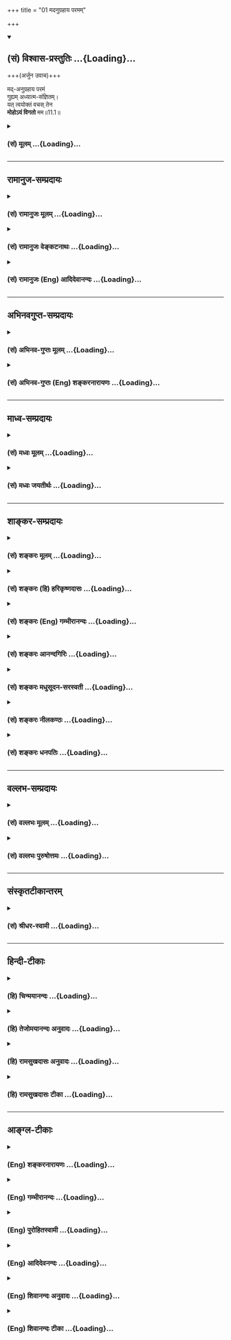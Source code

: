 +++
title = "01 मदनुग्रहाय परमम्"

+++
<div class="js_include" newlevelforh1="2" title="(सं) विश्वास-प्रस्तुतिः" unfilled url="/mahAbhAratam/vyAsaH/shlokashaH/06-bhIShma-parva/03-bhagavad-gItA-parva/saMskRtam/vishvAsa-prastutiH/11_vishva-rUpa-darshana/01_madanugrahAya_par.md">
<details open><summary><h2>(सं) विश्वास-प्रस्तुतिः ...{Loading}...</h2></summary>

+++(अर्जुन उवाच)+++

मद्-अनुग्रहाय परमं  
गुह्यम् अध्यात्म-संज्ञितम्।  
यत् त्वयोक्तं वचस् तेन  
**मोहोऽयं विगतो** मम॥11.1॥
</details>
</div>
<div class="js_include collapsed" newlevelforh1="3" title="(सं) मूलम्" unfilled url="/mahAbhAratam/vyAsaH/shlokashaH/06-bhIShma-parva/03-bhagavad-gItA-parva/saMskRtam/mUlam/11_vishva-rUpa-darshana/01_madanugrahAya_par.md">
<details><summary><h3>(सं) मूलम् ...{Loading}...</h3></summary>

अर्जुन उवाच  
मदनुग्रहाय परमं गुह्यमध्यात्मसंज्ञितम्।  
यत्त्वयोक्तं वचस्तेन मोहोऽयं विगतो मम।।11.1।।
</details>
</div>


_________________
## रामानुज-सम्प्रदायः
<div class="js_include collapsed" newlevelforh1="3" title="(सं) रामानुजः मूलम्" unfilled url="/mahAbhAratam/vyAsaH/shlokashaH/06-bhIShma-parva/03-bhagavad-gItA-parva/saMskRtam/rAmAnujaH/mUlam/11_vishva-rUpa-darshana/01_madanugrahAya_par.md">
<details><summary><h3>(सं) रामानुजः मूलम् ...{Loading}...</h3></summary>

एवं भक्तियोगनिष्पत्तये तद्विवृद्धये च सकलेतरविलक्षणेन स्वाभाविकेन भगवदसाधारणेन कल्याणगुणगणेन सह भगवतः सर्वात्मत्वं तत एव तद्व्यतिरिक्तस्य कृत्स्नस्य चिदचिदात्मकस्य वस्तुजातस्य तच्छरीरतया तदायत्तस्वरूपस्थितिप्रवृत्तित्वं चोक्तम् । तम् एतं भगवदसाधारणं स्वभावं कृत्स्नस्य तदायत्तस्वरूपस्थितिप्रवृत्तितां च भगवत्सकाशाद् उपश्रुत्य एवम् एवेति नित्यश् च तथाभूतं भगवन्तं साक्षात्कर्तुकामो ऽर्जुन उवाच । तथैव भगवत्प्रसादाद् अनन्तरं द्रक्ष्यति । "सर्वाश्चर्यमयं देवम् अनन्तं विश्वतोमुखम् ॥। तत्रैकस्थं जगत् कृत्स्नं प्रतिभक्तम् अनेकधाः" इति हि वक्ष्यते ।

।।11.1।। अर्जुन उवाच -- देहात्माभिमानरूपमोहेन मोहितस्य मम
अनुग्रहैकप्रयोजनाय **परमं गुह्यं** परमं रहस्यम् **अध्यात्मसंज्ञितम्**
आत्मनि वक्तव्यं वचःन त्वेवाहं जातु नासम् (गीता 2।12) इत्यादितस्माद्योगी
भवार्जुन (गीता 6।46) इत्येतदन्तं **यत् त्वया उक्तम्; तेन अयं मम**
आत्मविषयो **मोहः** सर्वो **विगतः** दूरतो निरस्तः।

</details>
</div>
<div class="js_include collapsed" newlevelforh1="3" title="(सं) रामानुजः वेङ्कटनाथः" unfilled url="/mahAbhAratam/vyAsaH/shlokashaH/06-bhIShma-parva/03-bhagavad-gItA-parva/saMskRtam/rAmAnujaH/venkaTanAthaH/11_vishva-rUpa-darshana/01_madanugrahAya_par.md">
<details><summary><h3>(सं) रामानुजः वेङ्कटनाथः ...{Loading}...</h3></summary>

  
  
।।11.1।। विश्वरूपाध्यायभवतारयितुं विभूत्यध्यायार्थं सङ्गृह्याह --
एवमिति। भक्तियोगनिष्पत्तये तद्विवृद्धये चेति प्रयोजनकथनेनानन्तरमर्जुनस्य
दिदृक्षा भक्तिविवृद्ध्यधीनेति सूचितम्। सकलेतरविलक्षणनेति
सकलेतरवैलक्षण्यरूपेणेत्यर्थः यद्वा सकलेतरस्वभावविलक्षणेनेत्यर्थः।
एतेनानवधिकातिशयत्वमुक्तं भवति। अनन्यसाधारणं स्वाभाविकमनवधिकातिशयम् इति
पूर्वोक्तस्यात्र प्रातिलोम्येन प्रत्यभिज्ञानात्सकलेतरविलक्षणेन
भगवदसाधारणेनेत्यनयोर्यथेष्टं हेतुसाध्यभावेन
अन्वयात्समाधिकराहित्यतात्पर्याच्च नानर्थक्यम्।
श्रुतार्थनिश्चयाधीनभक्तिविवृद्धिफलभूतदिदृक्षामूलमुत्तराध्यायोपोद्धातरूपमर्जुनवाक्यमवतारयति
-- तमेतमिति। तं सर्वातिशायिनम्; एतं उक्तप्रकारम्। भगवत्सकाशादित्यनेन
निश्चयहेतुभूतमाप्तत्वं सूचितम् नह्याचार्यान्तरसकाशादुपश्रवणे दिदृक्षायां
सत्यामपि दर्शनप्रार्थनं घटत इति च भावः। एवमेतत्
इत्यादिश्लोकार्थाभिप्रायेणाह -- एवमेवेति निश्चित्येति। ननुएवमेतद्यथात्थ
इति पूर्वोक्तमभ्युपगम्यद्रष्टुमिच्छामि ते रूपमैश्वरम् \[11।3\]
इत्यर्थान्तरस्य रूपविशेषस्य दिदृक्षावचनमिव भाति ततश्च कथं तथाभूतं
भगवन्तं साक्षात्कर्तुकाम इत्युच्यते तत्राह -- तथैवेति।
श्रुतप्रकारेणेत्यर्थः। तद्विवृणोति -- सर्वाश्चर्येति। अहं सर्वस्य प्रभवः
\[10।8\] इत्यादिनाविष्टभ्याहमिदं कृत्स्नमेकांशेन स्थितो जगत् \[10।42\]
इत्यन्तेन प्रतिपादितो ह्यर्थोऽत्र विग्रहविशेषानुबन्धेन प्रत्यक्षं
प्रत्यभिज्ञायत इति भावः। अत्र साक्षात्कारं प्रार्थयितुंमदनुग्रहाय
इत्यादिभिस्त्रिभिः श्लोकैः कृतज्ञतामास्तिक्यं भक्तिमत्त्वं च दर्शयति।  
  
तत्र प्रथमेन अध्यात्मशब्दादिस्वारस्यात्भवाप्ययौ इत्यादेः सप्तमाद्यर्थस्य
पृथग्वचनाच्चात्मतत्त्वतदवलोकनोपायश्रवणतत्फलानुवादः क्रियत
इत्यभिप्रायेणाह -- देहात्मेति। मोहो विगतः इत्यनन्तरमभिधानात् मच्छब्देन
मोहविशिष्टस्वरूपं
विवक्षितमित्यभिप्रायेणमोहितस्येत्यन्तमुक्तम्। मदनुग्रहाय इत्यनेन न
ह्यन्यत्तेनानवाप्तमवाप्तव्यमस्तीत्यभिप्रेतमित्याहमामनुग्रहैकप्रयोजनायेति।
युद्धप्रोत्साहनमात्रशङ्काप्यनेन निरस्ता। परमशब्दविशेषितगुह्यशब्देनमौनं
चैवास्मि गुह्यानाम् \[10।38\] इत्युक्तगुह्यत्वप्रतीतिव्युदासाय
रहस्यशब्देन व्याख्या। गुह्यतमभक्तियोगशेषत्वात्परमत्वविशेषणमित्यादृत्य
परमशब्दपाठेन सूचितम्। आत्मनि
प्रतिपादकत्वेनाधिवसनाद्वचसोऽध्यात्मत्वमित्यभिप्रेत्यआत्मनि
वक्तव्यमित्युक्तम्। उपोद्धातान्मध्यमषट्कप्रस्तावश्लोकार्थाच्चावच्छिद्य
जीवात्मप्रधानमंशमध्यात्मशब्दानूदितमाह -- न त्वेवाहमिति। अध्यात्मसंज्ञितम्
इत्येतदनुसारात्अयम् इत्यपरोक्षनिर्देशाभिप्रेतमुक्तंममात्मविषय इति। विगतः
इत्यनेन सोपसर्गेण सवासनं निश्शेषविनाशो विवक्षित इति
प्रदर्शनायसर्वशब्दः। दूरतो निरस्त इति संस्कारस्यापि तिरस्कारादपुनरङ्कुरं
विनष्ट इत्यर्थः।  
  

</details>
</div>
<div class="js_include collapsed" newlevelforh1="3" title="(सं) रामानुजः (Eng) आदिदेवानन्दः" unfilled url="/mahAbhAratam/vyAsaH/shlokashaH/06-bhIShma-parva/03-bhagavad-gItA-parva/saMskRtam/rAmAnujaH/english/AdidevAnandaH/11_vishva-rUpa-darshana/01_madanugrahAya_par.md">
<details><summary><h3>(सं) रामानुजः (Eng) आदिदेवानन्दः ...{Loading}...</h3></summary>

11.1 Arjuna said To show favour to me, who is deluded by the misconception that the body is the self, these words of supreme mystery concerned with the self, i.e., which is a proper description of the self, have been spoken by You in words beginning from 'There was never a time when I did not exist' (2.12) and ending with, 'Therefore, O Arjuna,
become a Yogin' (6.46). By that this delusion of mine about the self is entirely removed.

</details>
</div>


_________________
## अभिनवगुप्त-सम्प्रदायः
<div class="js_include collapsed" newlevelforh1="3" title="(सं) अभिनव-गुप्तः मूलम्" unfilled url="/mahAbhAratam/vyAsaH/shlokashaH/06-bhIShma-parva/03-bhagavad-gItA-parva/saMskRtam/abhinava-guptaH/mUlam/11_vishva-rUpa-darshana/01_madanugrahAya_par.md">
<details><summary><h3>(सं) अभिनव-गुप्तः मूलम् ...{Loading}...</h3></summary>

  
  
।।11.1।। No commentary.  
  

</details>
</div>
<div class="js_include collapsed" newlevelforh1="3" title="(सं) अभिनव-गुप्तः (Eng) शङ्करनारायणः" unfilled url="/mahAbhAratam/vyAsaH/shlokashaH/06-bhIShma-parva/03-bhagavad-gItA-parva/saMskRtam/abhinava-guptaH/english/shankaranArAyaNaH/11_vishva-rUpa-darshana/01_madanugrahAya_par.md">
<details><summary><h3>(सं) अभिनव-गुप्तः (Eng) शङ्करनारायणः ...{Loading}...</h3></summary>

11.1 Now Arjuna seeks to perceive, with his own sense-organ (11.eye),
what has been taught in the last chapter. The subject matter, learnt
through the \[teacher's\] instructions, becomes ite clear if it is
grasped by the knowledge of perception. For that end only the following
conversation is made -

</details>
</div>


_________________
## माध्व-सम्प्रदायः
<div class="js_include collapsed" newlevelforh1="3" title="(सं) मध्वः मूलम्" unfilled url="/mahAbhAratam/vyAsaH/shlokashaH/06-bhIShma-parva/03-bhagavad-gItA-parva/saMskRtam/madhvaH/mUlam/11_vishva-rUpa-darshana/01_madanugrahAya_par.md">
<details><summary><h3>(सं) मध्वः मूलम् ...{Loading}...</h3></summary>

।।11.1।। म्। यथा श्रुते ध्यानं शक्यं तथा स्वरूपस्थितिरनेनाध्यायेनोच्यते।

</details>
</div>
<div class="js_include collapsed" newlevelforh1="3" title="(सं) मध्वः जयतीर्थः" unfilled url="/mahAbhAratam/vyAsaH/shlokashaH/06-bhIShma-parva/03-bhagavad-gItA-parva/saMskRtam/madhvaH/jayatIrthaH/11_vishva-rUpa-darshana/01_madanugrahAya_par.md">
<details><summary><h3>(सं) मध्वः जयतीर्थः ...{Loading}...</h3></summary>

।।11.1।। एतदध्यायप्रतिपाद्यमर्थमाह -- **यथे**ति। दशमान्ते
\[42\]विष्टभ्याहमिदं कृत्स्नमेकांशेन स्थितो जगत् इति व्याप्तोपासनं
सङ्क्षेपेणोक्तम्। न च सङ्क्षेपोक्तस्य ध्यानं शक्यम्; बुद्धावनारोहात्।
अतो यथाभूते व्याप्तरूपे विस्तरेण श्रुते ध्यानं शक्यं भवति;
तथाभूतस्वरूपस्थितिरर्जुनाय प्रदर्शितस्यानुवादेन
अनेनैकादशेनाध्यायेनोच्यते। स्वरूपग्रहणेन विश्वरूपस्य मायादिना तदैव
निर्माय विसृष्टत्वं निवारयति।

</details>
</div>


_________________
## शाङ्कर-सम्प्रदायः
<div class="js_include collapsed" newlevelforh1="3" title="(सं) शङ्करः मूलम्" unfilled url="/mahAbhAratam/vyAsaH/shlokashaH/06-bhIShma-parva/03-bhagavad-gItA-parva/saMskRtam/shankaraH/mUlam/11_vishva-rUpa-darshana/01_madanugrahAya_par.md">
<details><summary><h3>(सं) शङ्करः मूलम् ...{Loading}...</h3></summary>


भगवतो विभूतय उक्ताः । तत्र च ‘विष्टभ्याहमिदं कृत्स्नमेकांशेन स्थितो जगत्’ (भ. गी. १० । ४२) इति भगवता अभिहितं श्रुत्वा, यत् जगदात्मरूपम् आद्यमैश्वरं तत् साक्षात्कर्तुमिच्छन् , अर्जुन उवाच —

।।11.1।। --,**मदनुग्रहाय** ममानुग्रहार्थं **परमं** निरतिशयं **गुह्यं**
गोप्यम् **अध्यात्मसंज्ञितम्** आत्मानात्मविवेकविषयं **यत् त्वया उक्तं
वचः** वाक्यं **तेन** ते वचसा **मोहः अयं विगतः मम;** अविवेकबुद्धिः अपगता
इत्यर्थः।। किञ्च --,

</details>
</div>
<div class="js_include collapsed" newlevelforh1="3" title="(सं) शङ्करः (हि) हरिकृष्णदासः" unfilled url="/mahAbhAratam/vyAsaH/shlokashaH/06-bhIShma-parva/03-bhagavad-gItA-parva/saMskRtam/shankaraH/hindI/harikRShNadAsaH/11_vishva-rUpa-darshana/01_madanugrahAya_par.md">
<details><summary><h3>(सं) शङ्करः (हि) हरिकृष्णदासः ...{Loading}...</h3></summary>

।।11.1।। ( पूर्वाध्यायमें जो ) भगवान्की विभूतियोंका वर्णन किया गया है
उसमें भगवान्से कहे हुए मैं इस सारे जगत्को एक अंशसे व्याप्त करके स्थित
हूँ इन वचनोंको सुनकर ईश्वरका जो जगदात्मक आदि स्वरूप है उसका प्रत्यक्ष
दर्शन करनेकी इच्छासे अर्जुन बोला --, मुझपर अनुग्रह करनेके लिये आपने जो
परम -- अत्यन्त श्रेष्ठ; गुह्य -- गोपनीय; अध्यात्य नामक अर्थात्
आत्माअनात्माके विवेचनविषयक वाक्य कहे हैं; उन आपके वचनोंसे मेरा यह मोह
नष्ट हो गया है अर्थात् मेरी अविवेकबुद्धि नष्ट हो गयी है।  
  
,

</details>
</div>
<div class="js_include collapsed" newlevelforh1="3" title="(सं) शङ्करः (Eng) गम्भीरानन्दः" unfilled url="/mahAbhAratam/vyAsaH/shlokashaH/06-bhIShma-parva/03-bhagavad-gItA-parva/saMskRtam/shankaraH/english/gambhIrAnandaH/11_vishva-rUpa-darshana/01_madanugrahAya_par.md">
<details><summary><h3>(सं) शङ्करः (Eng) गम्भीरानन्दः ...{Loading}...</h3></summary>

11.1 Ayam, this; mahah, delusion; mama, of mine; vigatah, has departed,
i.e., my non-discriminating idea has been removed; tena, as a result of
that; vacah, speech of Yours; which is paramam, most, supremely; guhyam,
secret; and adhyatma-sanjnitam, known as pertaining to the Self-dealing
with discrimination between the Self and the non-Self; and yat, which;
was uktam, uttered; tvaya, by You; madanugrahaya, for my benefit, out of
favour for me. Further,

</details>
</div>
<div class="js_include collapsed" newlevelforh1="3" title="(सं) शङ्करः आनन्दगिरिः" unfilled url="/mahAbhAratam/vyAsaH/shlokashaH/06-bhIShma-parva/03-bhagavad-gItA-parva/saMskRtam/shankaraH/AnandagiriH/11_vishva-rUpa-darshana/01_madanugrahAya_par.md">
<details><summary><h3>(सं) शङ्करः आनन्दगिरिः ...{Loading}...</h3></summary>

।।11.1।। तेन तेनात्मना भगवदनुसंधानार्थमुक्ता विभूतीरनुवदति -- **भगवत
इति।** परस्य सोपाधिकं निरुपाधिकं च चिद्रूपं ध्येयत्वेन ज्ञेयत्वेन
चोक्तमित्यर्थः। सोपाधिकमैश्वरं रूपमशेषजगदात्मकं
विश्वरूपाख्यमधिकृत्याध्यायन्तरमवतारयन्ननन्तरप्रश्नोपयोगित्वेन वृत्तं
कीर्तयति -- **तत्र चेति।** यदेतदशेषप्रपञ्चात्मकमखिलस्यैतस्य जगतः कारणं
सर्वज्ञं सर्वैश्वर्यवद्रूपमुक्तं तदिदं श्रुत्वा तस्य साक्षात्कारं
यियाचिषुरादौ पृष्टवानित्याह -- **श्रुत्वेति।** मयि करुणां
निमित्तीकृत्योपकारोऽनुग्रहस्तदर्थमिति वचसो विशेषणम्। निरतिशयत्वं
परमपुरुषार्थसाधनत्वम्। अशोच्यानित्यादित्वंपदार्थप्रधानं वाक्यम्।
मोहस्यायमित्यात्मसाक्षिकत्वं दर्शयति। अविवेकबुद्धिरज्ञानविपर्यासात्मिका।

</details>
</div>
<div class="js_include collapsed" newlevelforh1="3" title="(सं) शङ्करः मधुसूदन-सरस्वती" unfilled url="/mahAbhAratam/vyAsaH/shlokashaH/06-bhIShma-parva/03-bhagavad-gItA-parva/saMskRtam/shankaraH/madhusUdana-sarasvatI/11_vishva-rUpa-darshana/01_madanugrahAya_par.md">
<details><summary><h3>(सं) शङ्करः मधुसूदन-सरस्वती ...{Loading}...</h3></summary>

।।11.1।।  
  
न नेत्राकृतिर्यत्र यस्या न चान्तो न चादिश्च तैरन्यता नो विभूतेः।  
  
ममाभेदता येन दत्ताऽव्यवाया गुरुं काशिराजं भजेऽजं स्वराजम्।। पूर्वाध्याये
नानाविभूतीरुक्त्वाविष्टभ्याहमिदं कृत्स्नमेकांशेन स्थितो जगत् इति
विश्वात्मकं पारमेश्वरं रूपं भगवतान्तेऽभिहितं श्रुत्वा
परमोत्कण्ठितस्तत्साक्षात्कर्तुमिच्छन्पूर्वोक्तमभिनन्दन्नर्जुन उवाच --
मदनुग्रहायेति। ममानुग्रहाय शोकनिवृत्त्युपकाराय परमं
निरतिशयपुरुषार्थपर्यवसायि गुह्यं गोप्यं यस्मैकस्मैचिद्वक्तुमनर्हमपि
अध्यात्मसंज्ञितं अध्यात्ममिति
शब्दितमात्मानात्मविवेकविषयमशोच्यानन्वशोचस्त्वमित्यादिषष्ठाध्यायपर्यन्तं
त्वंपदार्थप्रधानं यत्त्वया परमकारुणिकेन सर्वज्ञेनोक्तं वचो वाक्यं तेन
वाक्येनाहमेषां हन्ता मयैते हन्यन्त इत्यादिविविधविपर्यासलक्षणो
मोहोऽयमनुभवसाक्षिको विगतो विनष्टो मम। तत्रासकृदात्मनः
सर्वविक्रियाशून्यत्वोक्तेः।

</details>
</div>
<div class="js_include collapsed" newlevelforh1="3" title="(सं) शङ्करः नीलकण्ठः" unfilled url="/mahAbhAratam/vyAsaH/shlokashaH/06-bhIShma-parva/03-bhagavad-gItA-parva/saMskRtam/shankaraH/nIlakaNThaH/11_vishva-rUpa-darshana/01_madanugrahAya_par.md">
<details><summary><h3>(सं) शङ्करः नीलकण्ठः ...{Loading}...</h3></summary>

।।11.1।। पूर्वस्मिन्नध्याये योगो विभूतिश्च व्याख्येयत्वेन प्रतिज्ञातौएतां
विभूतिं योगं च मम यो वेत्ति इति। आत्मनो योगं विभूतिं च जनार्दन। भूयः कथय
इतीतरेण च श्रोतव्यत्वेन प्रार्थितौ। तत्रअहमात्मा गुडाकेश
सर्वभूताशयस्थितः इति संक्षेपेण योगो भगवता सर्वभूताधारत्वलक्षण उक्तः
प्राग्विभूतिकथनात्। तदन्ते चविष्टभ्याहमिदं कृत्स्नमेकांशेन स्थितो जगत्
इति कुसूलेन धान्यमिव मयेदं जगद्विष्टब्धमित्युक्त्या स एव स्मारितस्तदेव
भगवतः सर्वभूताधारत्वं साक्षात्कर्तुकामोऽर्जुन उवाच -- **मदनुग्रहायेति।**
मयि अनुग्रहोऽनुकम्पा तदर्थं मदनुग्रहाय। परमं सद्यः
शोकमोहनिवर्तकत्वेनोत्कृष्टं गुह्यं गोप्यं
अध्यात्मसंज्ञितमात्मानात्मविवेकार्थं शास्त्रमध्यात्मं तत्संज्ञितं
यत्त्वया वचःअशोच्यानन्वशोचः इत्यादिना षष्ठाध्यायपर्यन्तं
त्वंपदार्थशुद्धिप्रधानंनायं हन्ति न हन्यते
इत्यात्मनोऽकर्तृत्वाभोक्तृत्वप्रतिपादकं तेन मम मोहोऽविवेकोऽयं विशेषेण
गतो नष्टः। अत्र प्रथमे पादेऽक्षराधिक्यमार्षम्।

</details>
</div>
<div class="js_include collapsed" newlevelforh1="3" title="(सं) शङ्करः धनपतिः" unfilled url="/mahAbhAratam/vyAsaH/shlokashaH/06-bhIShma-parva/03-bhagavad-gItA-parva/saMskRtam/shankaraH/dhanapatiH/11_vishva-rUpa-darshana/01_madanugrahAya_par.md">
<details><summary><h3>(सं) शङ्करः धनपतिः ...{Loading}...</h3></summary>

।।11.1।। एवं विभूतीर्निरतिशयैश्वर्य च श्रुत्वा साक्षात्कर्तुमिच्छन्नर्जुन
उवाच मदनुग्रहार्थ परममुत्कृष्टं परमपुरुषार्थसाधनत्वात्
गोप्यमध्यात्मसंक्षितं वजस्त्वंपदार्थप्रधानमशोच्यानित्यादि यत्त्वयोक्तं
तेन ममायं मोहोऽहंममेतिप्रत्ययजनकः कर्तृत्वादिहहितात्मस्वरुपावरको विगतो
विशेषेण निवृत्तः।

</details>
</div>


_________________
## वल्लभ-सम्प्रदायः
<div class="js_include collapsed" newlevelforh1="3" title="(सं) वल्लभः मूलम्" unfilled url="/mahAbhAratam/vyAsaH/shlokashaH/06-bhIShma-parva/03-bhagavad-gItA-parva/saMskRtam/vallabhaH/mUlam/11_vishva-rUpa-darshana/01_madanugrahAya_par.md">
<details><summary><h3>(सं) वल्लभः मूलम् ...{Loading}...</h3></summary>

।।11.1।। अथातोऽष्टभिरध्यायैर्गुणैराश्रयधर्मतः। पुष्ट्यात्मना भगवता मोचितः
स इतीर्यते।।1।।  
  
स्वनिगमवचसा महिमज्ञाने भक्त्या स्वधर्ममर्यादा।
कुण्डलावृतमुखभगवत्समाश्रयेणैव धर्मतः पुष्टिः।।2।।  
  
मर्यादावचने पुष्टिः स्वकार्यार्थप्रदर्शने। इति मर्यादया मिश्रं
पुष्टिरूपं प्रदर्श्यते।।3।। पूर्वाध्यायान्ते परमासाधारणयोगः
विभूतेरक्षरैश्वर्यस्य स्वस्य विष्टभ्याहमिति श्लोके
योगाख्यमैश्वर्यमुदीरितं तद्विशिष्टरूपं दिदृक्षुः
पूर्वोक्तमभिनन्दयन्नर्जुन उवाच मदनुग्रहायेति चतुर्भिः।
गुह्यमध्यात्मसंज्ञितंअहं सर्वस्य प्रभवः \[10।8\] इति स्वमाहात्म्यनिरूपकं
मर्यादारूपं यत्त्वयोक्तं वचस्तेन मम गतो मोहः ऐश्वर्याज्ञानरूपः।
माहात्म्यनिरूपकं वाक्यमेव ते श्रुतं; न तु तथा स्वरूपं दृष्टं तवेति भावः।

</details>
</div>
<div class="js_include collapsed" newlevelforh1="3" title="(सं) वल्लभः पुरुषोत्तमः" unfilled url="/mahAbhAratam/vyAsaH/shlokashaH/06-bhIShma-parva/03-bhagavad-gItA-parva/saMskRtam/vallabhaH/puruShottamaH/11_vishva-rUpa-darshana/01_madanugrahAya_par.md">
<details><summary><h3>(सं) वल्लभः पुरुषोत्तमः ...{Loading}...</h3></summary>

  
  
।।11.1।। कृष्णात्मत्वं हि जगतो विभूतिकथनान्नरः। अवगत्य च तद्रूपं द्रष्टुं
हरिमथाऽब्रवीत्।।1।।  
  
पूर्वाध्यायान्तेविष्टम्याहं \[10।42\] इत्यनेन स्वक्रीडात्मकत्वेन
विश्वस्य स्वात्मकत्वं प्रतिपादितम्; तद्रूपदर्शनेच्छुरर्जुनो भगवन्तं
विज्ञापयति -- मदनुग्रहायेति चतुर्भिः। मदनुग्रहाय मम स्वीयत्वेन ग्रहणाय
परमं परः पुरुषोत्तमो मीयते अनुमीयते यस्मात्तादृशम्। अतएव गुह्यं
सर्वेषामनाख्येयम्। अध्यात्मसंज्ञितं आत्मानात्मविवेकविषयत्वेन
सर्वात्मरूपं यत् त्वया वचोविष्टभ्याहं इत्युक्तं; तेन ममाऽयं रूपे मोहो
विशेषेण गतो नष्ट इत्यर्थः।  
  

</details>
</div>


_________________
## संस्कृतटीकान्तरम्
<div class="js_include collapsed" newlevelforh1="3" title="(सं) श्रीधर-स्वामी" unfilled url="/mahAbhAratam/vyAsaH/shlokashaH/06-bhIShma-parva/03-bhagavad-gItA-parva/saMskRtam/shrIdhara-svAmI/11_vishva-rUpa-darshana/01_madanugrahAya_par.md">
<details><summary><h3>(सं) श्रीधर-स्वामी ...{Loading}...</h3></summary>

।।11.1।। विभूतिवैभवं प्रोच्य कृपया परया हरिः। दिदृक्षोरर्जुनस्याथ
विश्वरूपमदर्शयत्।।1।।  
  
पूर्वाध्यायान्तेविष्टभ्याहमिदं कृत्स्नमेकांशेन स्थितो जगत् इति
विश्वात्मकं पारमेश्वरं रूपमुपक्षिप्तं तद्दिदृक्षुः
पूर्वोक्तमभिनन्दन्नर्जुन उवाच **-- मदनुग्रहायेति चतुर्भिः।** ममानुग्रहाय
शोकनिवृत्तये परमं परमार्थनिष्ठं गुह्यं
गोप्यमप्यध्यात्ममितिसंज्ञितमात्मानात्मविवेकविषयं यत्त्वयोक्तं
वचःअशोच्यानन्वशोचस्त्वम् इत्यादि षष्ठाध्यायपर्यन्तं यद्वाक्यं तेन ममायं
मोहोऽहं हन्ता एते हन्यन्त इत्यादिलक्षणो भ्रमो विगतो विनष्टः; आत्मनः
कर्तृत्वाद्यभावोक्तेः।

</details>
</div>


_________________
## हिन्दी-टीकाः
<div class="js_include collapsed" newlevelforh1="3" title="(हि) चिन्मयानन्दः" unfilled url="/mahAbhAratam/vyAsaH/shlokashaH/06-bhIShma-parva/03-bhagavad-gItA-parva/hindI/chinmayAnandaH/11_vishva-rUpa-darshana/01_madanugrahAya_par.md">
<details><summary><h3>(हि) चिन्मयानन्दः ...{Loading}...</h3></summary>

।।11.1।। पूर्व अध्याय में वर्णित भगवान् की विभूतियों को जानते से हुए
अपने परम सन्तोष को; अर्जुन इस प्रारम्भिक श्लोक में व्यक्त करता है। अपने
शिष्य पर केवल अनुग्रह करने और उसे मोहदशा से बाहर निकालने के लिए भगवान्
ने जो इतना अधिक परिश्रम किया; अर्जुन उसकी भी प्रशंसा करता है। अनेकता में
एकता का दर्शन करने का अर्थ संसार के दुख से सुरक्षित रहने के लिए रोग
निरोधक टीका लगवाना है। अर्जुन की इस स्वीकारोक्ति से कि; मेरा मोह दूर हो
गया है; व्यासजी; एक उत्तम विद्यार्थी पर पड़ने वाले पूर्व अध्याय के
प्रभाव को बड़ी सुन्दरता से हमारे ध्यान में लाते हैं। मोह निवृत्ति; सत्य
के ज्ञान का एक पक्ष है; न कि वह अपने आप में ज्ञान की प्राप्ति। अर्जुन
अज्ञान के कारण नामरूपमय इस सृष्टि में अपना अलग और स्वतन्त्र अस्तित्व
अनुभव कर रहा था। वह अब इस भेद के मोह से मुक्त हो चुका था। उसे वह दृष्टि
मिल गयी; जिसके द्वारा वह इस भेदात्मक दृश्य जगत् में ही व्याप्त एक सत्ता
को देख पाने में समर्थ हो जाता है। परन्तु फिर भी उसने अनेकता में एकता का
प्रात्यक्षिक दर्शन नहीं किया था। यद्यपि सिद्धान्तत उसे इस एकत्व का ज्ञान
स्वीकार्य था। राजपुत्र अर्जुन यह भलीभांति जानता है कि श्रीकृष्ण ने
विभूतियोग का इतना विस्तृत वर्णन केवल उसके ऊपर अनुग्रह करने के लिए ही
किया था। यह हमें इस बात का स्मरण कराता है कि किस प्रकार भगवान् अपने
भक्तों के हृदय में स्थित उनके अज्ञानजनित अंधकार को नष्ट कर देते हैं। ये
अध्यात्मविषयक वचन क्या थे अर्जुन कहता है

</details>
</div>
<div class="js_include collapsed" newlevelforh1="3" title="(हि) तेजोमयानन्दः अनुवादः" unfilled url="/mahAbhAratam/vyAsaH/shlokashaH/06-bhIShma-parva/03-bhagavad-gItA-parva/hindI/tejomayAnandaH/anuvAdaH/11_vishva-rUpa-darshana/01_madanugrahAya_par.md">
<details><summary><h3>(हि) तेजोमयानन्दः अनुवादः ...{Loading}...</h3></summary>

।।11.1।। अर्जुन ने कहा -- मुझ पर अनुग्रह करने के लिए जो परम गोपनीय,
अध्यात्मविषयक वचन (उपदेश) आपके द्वारा कहा गया, उससे मेरा मोह दूर हो गया
है।।

</details>
</div>
<div class="js_include collapsed" newlevelforh1="3" title="(हि) रामसुखदासः अनुवादः" unfilled url="/mahAbhAratam/vyAsaH/shlokashaH/06-bhIShma-parva/03-bhagavad-gItA-parva/hindI/rAmasukhadAsaH/anuvAdaH/11_vishva-rUpa-darshana/01_madanugrahAya_par.md">
<details><summary><h3>(हि) रामसुखदासः अनुवादः ...{Loading}...</h3></summary>

।।11.1।।****अर्जुन बोले -- केवल मेरेपर कृपा करनेके लिये ही आपने जो परम
गोपनीय अध्यात्मतत्तव जाननेका वचन कहा, उससे मेरा यह मोह नष्ट हो गया है।

</details>
</div>
<div class="js_include collapsed" newlevelforh1="3" title="(हि) रामसुखदासः टीका" unfilled url="/mahAbhAratam/vyAsaH/shlokashaH/06-bhIShma-parva/03-bhagavad-gItA-parva/hindI/rAmasukhadAsaH/TIkA/11_vishva-rUpa-darshana/01_madanugrahAya_par.md">
<details><summary><h3>(हि) रामसुखदासः टीका ...{Loading}...</h3></summary>

।।11.1।।***व्याख्या--*'मदनुग्रहाय'--**मेरा भजन करनेवालोंपर कृपा करके
मैं स्वयं उनके अज्ञानजन्य अन्धकारका नाश कर देता हूँ (गीता 10। 11) -- यह
बात भगवान्ने केवल कृपा-परवश होकर कही। इस बातका अर्जुनपर बड़ा प्रभाव
प़ड़ा, जिससे अर्जुन भगवान्की स्तुति करने लगे (10। 12 -- 15)। ऐसी स्तुति
उन्होंने पहले गीतामें कहीं नहीं की। उसीका लक्ष्य करके अर्जुन यहाँ कहते
हैं कि केवल मेरेपर कृपा करनेके लिये ही आपने ऐसी बात कही है **(टिप्पणी प₀
573.2)**।

</details>
</div>


_________________
## आङ्ग्ल-टीकाः
<div class="js_include collapsed" newlevelforh1="3" title="(Eng) शङ्करनारायणः" unfilled url="/mahAbhAratam/vyAsaH/shlokashaH/06-bhIShma-parva/03-bhagavad-gItA-parva/english/shankaranArAyaNaH/11_vishva-rUpa-darshana/01_madanugrahAya_par.md">
<details><summary><h3>(Eng) शङ्करनारायणः ...{Loading}...</h3></summary>

11.1. Arjuna said My delusion has completely gone thanks to the great and mysterious discourse which is termed as a science governing the Soul and which You have delivered by way of favouring me.

</details>
</div>
<div class="js_include collapsed" newlevelforh1="3" title="(Eng) गम्भीरानन्दः" unfilled url="/mahAbhAratam/vyAsaH/shlokashaH/06-bhIShma-parva/03-bhagavad-gItA-parva/english/gambhIrAnandaH/11_vishva-rUpa-darshana/01_madanugrahAya_par.md">
<details><summary><h3>(Eng) गम्भीरानन्दः ...{Loading}...</h3></summary>

11.1 Arjuna said This delusion of mine has departed as a result of that speech which is most secret and known as pertaining to the Self, and which was uttered by You for my benefit.

</details>
</div>
<div class="js_include collapsed" newlevelforh1="3" title="(Eng) पुरोहितस्वामी" unfilled url="/mahAbhAratam/vyAsaH/shlokashaH/06-bhIShma-parva/03-bhagavad-gItA-parva/english/purohitasvAmI/11_vishva-rUpa-darshana/01_madanugrahAya_par.md">
<details><summary><h3>(Eng) पुरोहितस्वामी ...{Loading}...</h3></summary>

11.1 "Arjuna said: My Lord! Thy words concerning the Supreme Secret of Self, given for my blessing, have dispelled the illusions which surrounded me.

</details>
</div>
<div class="js_include collapsed" newlevelforh1="3" title="(Eng) आदिदेवनन्दः" unfilled url="/mahAbhAratam/vyAsaH/shlokashaH/06-bhIShma-parva/03-bhagavad-gItA-parva/english/AdidevanandaH/11_vishva-rUpa-darshana/01_madanugrahAya_par.md">
<details><summary><h3>(Eng) आदिदेवनन्दः ...{Loading}...</h3></summary>

11.1 Arjuna said To show favour to Me, You have told me that most profound mystery concerning the self; by that, this delusion of mine is dispelled.

</details>
</div>
<div class="js_include collapsed" newlevelforh1="3" title="(Eng) शिवानन्दः अनुवादः" unfilled url="/mahAbhAratam/vyAsaH/shlokashaH/06-bhIShma-parva/03-bhagavad-gItA-parva/english/shivAnandaH/anuvAdaH/11_vishva-rUpa-darshana/01_madanugrahAya_par.md">
<details><summary><h3>(Eng) शिवानन्दः अनुवादः ...{Loading}...</h3></summary>

11.1 Arjuna said By this word (explanation) of the highest secret concerning the Self which Thou hast spoken, for the sake of blessing me,
my delusion is gone.

</details>
</div>
<div class="js_include collapsed" newlevelforh1="3" title="(Eng) शिवानन्दः टीका" unfilled url="/mahAbhAratam/vyAsaH/shlokashaH/06-bhIShma-parva/03-bhagavad-gItA-parva/english/shivAnandaH/TIkA/11_vishva-rUpa-darshana/01_madanugrahAya_par.md">
<details><summary><h3>(Eng) शिवानन्दः टीका ...{Loading}...</h3></summary>

  
  
11.1 मदनुग्रहाय for the sake of blessing me; परमम् the highest; गुह्यम्
the secret; अध्यात्मसंज्ञितम् called Adhyatma; यत् which; त्वया by Thee;
उक्तम् spoken; वचः word; तेन by that; मोहः delusion; अयम् this; विगतः
gone; मम my.Commentary After hearing the glories of the Lord; Arjuna has an intense longing to have the wonderful vision of the Cosmic Form with his own eyes. His bewilderment and delusion have now vanished.Adhyatma That which treats of the discrimination between the Self and the notSelf metaphysics.I was worried about the sin involved in killing my relations and preceptors. I had the ideas; I am the agent in killing them they are to be killed by me.This delusion has vanished now after receiving Thy most profound and valuable instructions. Thou hast dispelled this delusion of ignorance from me.The vision of the Cosmic Form is not the ultimate goal. If that were so; the Gita would have ended with this chapter. The vision of the Cosmic Form is also one more in a series of graded experiences. It is a terrible experience too. That is the reason why Arjuna said to the Lord; stammering with fear What an awful form Thou hast I have seen that which none hath seen before. My heart is glad; yet faileth me on account of fear. Show me; O God; Thine other form again. O God of gods; support of all the worlds; let me see Thy form with the diadem; and with the mace and discus in Thy hands. Again I wish to see Thee as before assume Thy fourarmed form; O Lord of thousand arms and of forms innumerable.Arjuna heard the Lords statement; viz.;
Having pervaded this whole universe with one fragment of Myself; I remain. This induced him to have the vision of the Lords Cosmic Form. He says; O Lord of compassion; Thou hast taught me the spiritual wisdom which can hardly be found in the Vedas. Thou hast saved me. My delusion has disappeared. Thou hast disclosed to me the nature of the Supreme Self; the secrets of Nature and Thy divine glories. My greatest ambition at the present moment is that I should behold with my own eyes Thy entire Cosmic Form.

</details>
</div>
